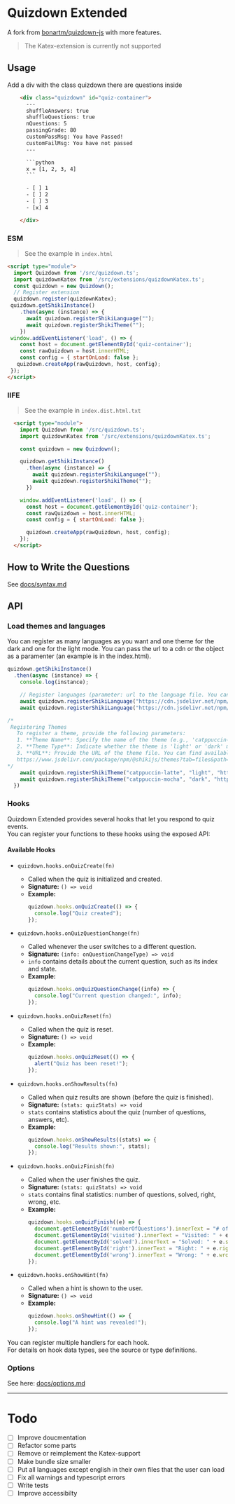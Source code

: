 # Quizdown Extended

A fork from [bonartm/quizdown-js](https://github.com/bonartm/quizdown-js) with more features.
> The Katex-extension is currently not supported

## Usage
Add a div with the class quizdown there are questions inside
``` html
    <div class="quizdown" id="quiz-container">
      ---
      shuffleAnswers: true
      shuffleQuestions: true
      nQuestions: 5
      passingGrade: 80
      customPassMsg: You have Passed!
      customFailMsg: You have not passed
      ---

      ```python
      x = [1, 2, 3, 4]
      ```

      - [ ] 1
      - [ ] 2
      - [ ] 3
      - [x] 4

    </div>
```

### ESM
> See the example in `index.html`
``` html
<script type="module">
  import Quizdown from '/src/quizdown.ts';
  import quizdownKatex from '/src/extensions/quizdownKatex.ts';
  const quizdown = new Quizdown();
  // Register extension
  quizdown.register(quizdownKatex);
 quizdown.getShikiInstance()
    .then(async (instance) => {
      await quizdown.registerShikiLanguage("");
      await quizdown.registerShikiTheme("");
    })
 window.addEventListener('load', () => {
    const host = document.getElementById('quiz-container');
    const rawQuizdown = host.innerHTML;
    const config = { startOnLoad: false };
   quizdown.createApp(rawQuizdown, host, config);
 });
</script>

```
### IIFE
> See the example in `index.dist.html.txt`
``` html
  <script type="module">
    import Quizdown from '/src/quizdown.ts';
    import quizdownKatex from '/src/extensions/quizdownKatex.ts';

    const quizdown = new Quizdown();

    quizdown.getShikiInstance()
      .then(async (instance) => {
        await quizdown.registerShikiLanguage("");
        await quizdown.registerShikiTheme("");
      })

    window.addEventListener('load', () => {
      const host = document.getElementById('quiz-container');
      const rawQuizdown = host.innerHTML;
      const config = { startOnLoad: false };

      quizdown.createApp(rawQuizdown, host, config);
    });
  </script>
```

## How to Write the Questions

See [docs/syntax.md](docs/syntax.md)

## API

### Load themes and languages

You can register as many languages as you want and one theme for the dark and one for the light mode. You can pass the url to a cdn or the object as a paramenter (an example is in the index.html).  
``` javascript
quizdown.getShikiInstance()
  .then(async (instance) => {
    console.log(instance);

    // Register languages (parameter: url to the language file. You can find them here: https://www.jsdelivr.com/package/npm/@shikijs/langs?tab=files&path=dist)
    await quizdown.registerShikiLanguage("https://cdn.jsdelivr.net/npm/@shikijs/langs@3.8.0/dist/python.mjs");
    await quizdown.registerShikiLanguage("https://cdn.jsdelivr.net/npm/@shikijs/langs@3.8.0/dist/javascript.mjs");

/*
 Registering Themes
   To register a theme, provide the following parameters:
   1. **Theme Name**: Specify the name of the theme (e.g., 'catppuccin-latte', 'github-dark', if you get it from jsdelivr it is the filename).
   2. **Theme Type**: Indicate whether the theme is 'light' or 'dark' mode.
   3. **URL**: Provide the URL of the theme file. You can find available themes and their URLs on jsdelivr at:
   https://www.jsdelivr.com/package/npm/@shikijs/themes?tab=files&path=dist
*/
    await quizdown.registerShikiTheme("catppuccin-latte", "light", "https://cdn.jsdelivr.net/npm/@shikijs/themes@3.8.0/dist/catppuccin-latte.mjs");
    await quizdown.registerShikiTheme("catppuccin-mocha", "dark", "https://cdn.jsdelivr.net/npm/@shikijs/themes@3.8.0/dist/catppuccin-mocha.mjs");
  })
```

### Hooks

Quizdown Extended provides several hooks that let you respond to quiz events.  
You can register your functions to these hooks using the exposed API:

#### Available Hooks

- `quizdown.hooks.onQuizCreate(fn)`
  - Called when the quiz is initialized and created.
  - **Signature:** `() => void`
  - **Example:**
    ```javascript
    quizdown.hooks.onQuizCreate(() => {
      console.log("Quiz created");
    });
    ```

- `quizdown.hooks.onQuizQuestionChange(fn)`
  - Called whenever the user switches to a different question.
  - **Signature:** `(info: onQuestionChangeType) => void`
  - `info` contains details about the current question, such as its index and state.
  - **Example:**
    ```javascript
    quizdown.hooks.onQuizQuestionChange((info) => {
      console.log("Current question changed:", info);
    });
    ```

- `quizdown.hooks.onQuizReset(fn)`
  - Called when the quiz is reset.
  - **Signature:** `() => void`
  - **Example:**
    ```javascript
    quizdown.hooks.onQuizReset(() => {
      alert("Quiz has been reset!");
    });
    ```

- `quizdown.hooks.onShowResults(fn)`
  - Called when quiz results are shown (before the quiz is finished).
  - **Signature:** `(stats: quizStats) => void`
  - `stats` contains statistics about the quiz (number of questions, answers, etc).
  - **Example:**
    ```javascript
    quizdown.hooks.onShowResults((stats) => {
      console.log("Results shown:", stats);
    });
    ```

- `quizdown.hooks.onQuizFinish(fn)`
  - Called when the user finishes the quiz.
  - **Signature:** `(stats: quizStats) => void`
  - `stats` contains final statistics: number of questions, solved, right, wrong, etc.
  - **Example:**
    ```javascript
    quizdown.hooks.onQuizFinish((e) => {
      document.getElementById('numberOfQuestions').innerText = "# of questions: " + e.numberOfQuestions;
      document.getElementById('visited').innerText = "Visited: " + e.visited;
      document.getElementById('solved').innerText = "Solved: " + e.solved;
      document.getElementById('right').innerText = "Right: " + e.right;
      document.getElementById('wrong').innerText = "Wrong: " + e.wrong;
    });
    ```

- `quizdown.hooks.onShowHint(fn)`
  - Called when a hint is shown to the user.
  - **Signature:** `() => void`
  - **Example:**
    ```javascript
    quizdown.hooks.onShowHint(() => {
      console.log("A hint was revealed!");
    });
    ```

You can register multiple handlers for each hook.  
For details on hook data types, see the source or type definitions.

### Options
See here: [docs/options.md](docs/options.md)

---

# Todo
- [ ] Improve doucmentation
- [ ] Refactor some parts
- [ ] Remove or reimplement the Katex-support
- [ ] Make bundle size smaller
- [ ] Put all languages except english in their own files that the user can load
- [ ] Fix all warnings and typescript errors
- [ ] Write tests
- [ ] Improve accessibilty
